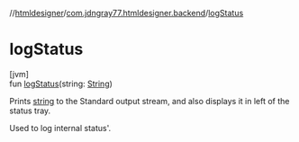 //[htmldesigner](../../index.md)/[com.jdngray77.htmldesigner.backend](index.md)/[logStatus](log-status.md)

# logStatus

[jvm]\
fun [logStatus](log-status.md)(string: [String](https://kotlinlang.org/api/latest/jvm/stdlib/kotlin/-string/index.html))

Prints [string](log-status.md) to the Standard output stream, and also displays it in left of the status tray.

Used to log internal status'.
